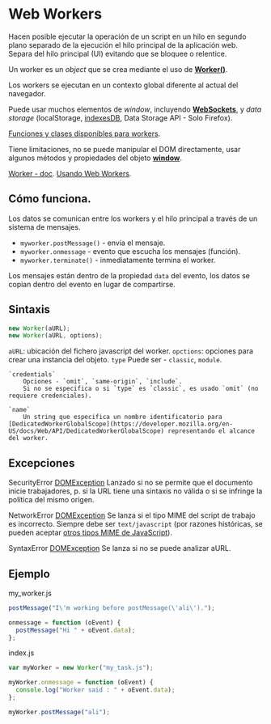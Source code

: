 # Web Workers

Hacen posible ejecutar la operación de un script en un hilo en segundo plano separado de la ejecución el hilo principal de la aplicación web.
Separa del hilo principal (UI) evitando que se bloquee o relentice.


Un worker es un *object* que se crea mediante el uso de **[Worker()](https://developer.mozilla.org/en-US/docs/Web/API/Worker/Worker)**.

Los workers se ejecutan en un contexto global diferente al actual del navegador.


Puede usar muchos elementos de *window*, incluyendo **[WebSockets](https://developer.mozilla.org/en-US/docs/Web/API/WebSockets_API)**, y *data storage* (localStorage, [indexesDB](https://developer.mozilla.org/en-US/docs/Web/API/IndexedDB_API), Data Storage API - Solo Firefox).

[Funciones y clases disponibles para workers](https://developer.mozilla.org/en-US/docs/Web/API/Web_Workers_API/Functions_and_classes_available_to_workers).

Tiene limitaciones, no se puede manipular el DOM directamente, usar algunos métodos y propiedades del objeto **[window](https://developer.mozilla.org/es/docs/Web/API/Window)**.

[Worker - doc](https://developer.mozilla.org/en-US/docs/Web/API/Worker).
[Usando Web Workers](https://developer.mozilla.org/es/docs/Web/API/Web_Workers_API/Using_web_workers).

## Cómo funciona.

Los datos se comunican entre los workers y el hilo principal a través de un sistema de mensajes.

* `myworker.postMessage()`  -  envía el mensaje.
* `myworker.onmessage`  -  evento que escucha los mensajes (función).
* `myworker.terminate()`  -  inmediatamente termina el worker.



Los mensajes están dentro de la propiedad `data` del evento, los datos se copian dentro del evento en lugar de compartirse.


## Sintaxis

```javascript
new Worker(aURL);
new Worker(aURL, options);
```

`aURL`:  ubicación del fichero javascript del worker.
`opctions`: opciones para crear una instancia del objeto.
    `type`
        Puede ser - `classic`, `module`.

    `credentials`
        Opciones - `omit`, `same-origin`, `include`.
        Si no se especifica o si `type` es `classic`, es usado `omit` (no requiere credenciales).

    `name`
    	Un string que especifica un nombre identificatorio para [DedicatedWorkerGlobalScope](https://developer.mozilla.org/en-US/docs/Web/API/DedicatedWorkerGlobalScope) representando el alcance del worker.



## Excepciones

SecurityError [DOMException](https://developer.mozilla.org/en-US/docs/Web/API/DOMException)
	Lanzado si no se permite que el documento inicie trabajadores, p. si la URL tiene una sintaxis no válida o si se infringe la política del mismo origen.

NetworkError [DOMException](https://developer.mozilla.org/en-US/docs/Web/API/DOMException)
	Se lanza si el tipo MIME del script de trabajo es incorrecto. Siempre debe ser `text/javascript` (por razones históricas, se pueden aceptar [otros tipos MIME de JavaScript](https://developer.mozilla.org/en-US/docs/Web/HTTP/Basics_of_HTTP/MIME_types#javascript_types)).

SyntaxError [DOMException](https://developer.mozilla.org/en-US/docs/Web/API/DOMException)
	Se lanza si no se puede analizar aURL.




## Ejemplo

my_worker.js
```javascript
postMessage("I\'m working before postMessage(\'ali\').");

onmessage = function (oEvent) {
  postMessage("Hi " + oEvent.data);
};
```


index.js
```javascript
var myWorker = new Worker("my_task.js");

myWorker.onmessage = function (oEvent) {
  console.log("Worker said : " + oEvent.data);
};

myWorker.postMessage("ali");
```







